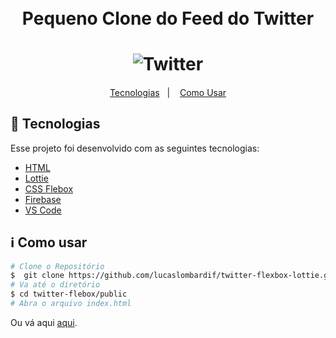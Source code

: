 <h1 align="center">
      <br> Pequeno Clone do Feed do Twitter<br />
</h1>

<h1 align="center"> 
      <img alt="Twitter" src="https://user-images.githubusercontent.com/23706340/72833428-96590000-3c65-11ea-9f74-34afc78d93f0.png?sanitize=true" />
      </h2> 

<h4 align="center">

</h4>

<p align="center">
  <a href="#rocket-technologies">Tecnologias</a>&nbsp;&nbsp;&nbsp;|&nbsp;&nbsp;&nbsp;
  <a href="#information_source-how-to-use">Como Usar</a>
</p>

## :rocket: Tecnologias

Esse projeto foi desenvolvido com as seguintes tecnologias: 

-  [HTML](https://www.w3schools.com/html/default.asp)
-  [Lottie](https://airbnb.design/lottie/)
-  [CSS Flebox](https://www.w3schools.com/css/css3_flexbox.asp)
-  [Firebase](https://firebase.google.com/?hl=pt-br)
-  [VS Code](https://code.visualstudio.com)


## :information_source: Como usar 

```bash
# Clone o Repositório
$  git clone https://github.com/lucaslombardif/twitter-flexbox-lottie.git
# Va até o diretório
$ cd twitter-flebox/public
# Abra o arquivo index.html
```
Ou vá aqui [aqui](https://twitter-and-flexbox.firebaseapp.com).
